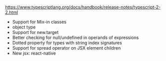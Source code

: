 
https://www.typescriptlang.org/docs/handbook/release-notes/typescript-2-2.html

- Support for Mix-in classes
- object type
- Support for new.target
- Better checking for null/undefined in operands of expressions
- Dotted property for types with string index signatures
- Support for spread operator on JSX element children
- New jsx: react-native
